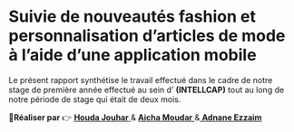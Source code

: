 # Suivie de nouveautés fashion et personnalisation d’articles de mode à l’aide d’une application mobile

Le présent rapport synthétise le travail effectué dans le cadre de notre stage de première année effectué au sein d’ **(INTELLCAP)** tout au long de notre période de stage qui était de deux mois.

:boy:**Réaliser par** :point_right: <a href="https://github.com/houdajh"> **Houda Jouhar** </a> & <a href="https://github.com/aicha-mudr"> **Aicha Moudar** </a> &<a href="https://github.com/AdnaneEz-zaim"> **Adnane Ezzaim** </a>
